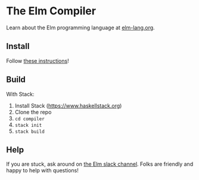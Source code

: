 # The Elm Compiler

Learn about the Elm programming language at [elm-lang.org](http://elm-lang.org/).


## Install

Follow [these instructions][installer]!

 [installer]: https://guide.elm-lang.org/install.html

## Build

With Stack:

1. Install Stack (https://www.haskellstack.org)
2. Clone the repo
3. `cd compiler`
4. `stack init`
5. `stack build`


## Help

If you are stuck, ask around on [the Elm slack channel][slack]. Folks are friendly and happy to help with questions!

[slack]: http://elmlang.herokuapp.com/
